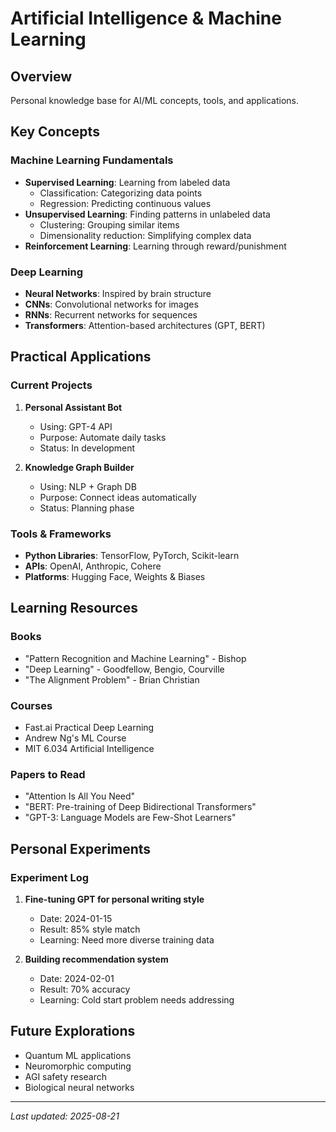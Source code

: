 # Artificial Intelligence & Machine Learning

## Overview
Personal knowledge base for AI/ML concepts, tools, and applications.

## Key Concepts

### Machine Learning Fundamentals
- **Supervised Learning**: Learning from labeled data
  - Classification: Categorizing data points
  - Regression: Predicting continuous values
- **Unsupervised Learning**: Finding patterns in unlabeled data
  - Clustering: Grouping similar items
  - Dimensionality reduction: Simplifying complex data
- **Reinforcement Learning**: Learning through reward/punishment

### Deep Learning
- **Neural Networks**: Inspired by brain structure
- **CNNs**: Convolutional networks for images
- **RNNs**: Recurrent networks for sequences
- **Transformers**: Attention-based architectures (GPT, BERT)

## Practical Applications

### Current Projects
1. **Personal Assistant Bot**
   - Using: GPT-4 API
   - Purpose: Automate daily tasks
   - Status: In development

2. **Knowledge Graph Builder**
   - Using: NLP + Graph DB
   - Purpose: Connect ideas automatically
   - Status: Planning phase

### Tools & Frameworks
- **Python Libraries**: TensorFlow, PyTorch, Scikit-learn
- **APIs**: OpenAI, Anthropic, Cohere
- **Platforms**: Hugging Face, Weights & Biases

## Learning Resources

### Books
- "Pattern Recognition and Machine Learning" - Bishop
- "Deep Learning" - Goodfellow, Bengio, Courville
- "The Alignment Problem" - Brian Christian

### Courses
- Fast.ai Practical Deep Learning
- Andrew Ng's ML Course
- MIT 6.034 Artificial Intelligence

### Papers to Read
- "Attention Is All You Need"
- "BERT: Pre-training of Deep Bidirectional Transformers"
- "GPT-3: Language Models are Few-Shot Learners"

## Personal Experiments

### Experiment Log
1. **Fine-tuning GPT for personal writing style**
   - Date: 2024-01-15
   - Result: 85% style match
   - Learning: Need more diverse training data

2. **Building recommendation system**
   - Date: 2024-02-01
   - Result: 70% accuracy
   - Learning: Cold start problem needs addressing

## Future Explorations
- Quantum ML applications
- Neuromorphic computing
- AGI safety research
- Biological neural networks

---
*Last updated: 2025-08-21*
